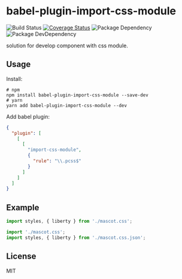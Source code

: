 # babel-plugin-import-css-module

![Build Status](https://img.shields.io/travis/coco-platform/babel-plugin-import-css-module/master.svg?style=flat)
[![Coverage Status](https://coveralls.io/repos/github/coco-platform/babel-plugin-import-css-module/badge.svg?branch=master)](https://coveralls.io/github/coco-platform/babel-plugin-import-css-module?branch=master)
![Package Dependency](https://david-dm.org/coco-platform/babel-plugin-import-css-module.svg?style=flat)
![Package DevDependency](https://david-dm.org/coco-platform/babel-plugin-import-css-module/dev-status.svg?style=flat)

solution for develop component with css module.

## Usage

Install:

```shell
# npm
npm install babel-plugin-import-css-module --save-dev
# yarn
yarn add babel-plugin-import-css-module --dev
```

Add babel plugin:

```json
{
  "plugin": [
    [
      [
        "import-css-module",
        {
          "rule": "\\.pcss$"
        }
      ]
    ]
  ]
}
```

## Example

```javascript
import styles, { liberty } from './mascot.css';
```

```javascript
import './mascot.css';
import styles, { liberty } from './mascot.css.json';
```

## License

MIT
